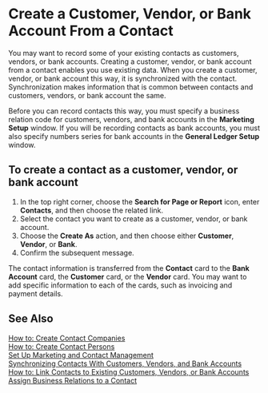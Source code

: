 <properties
                pageTitle="Create a Customer, Vendor, or Bank Account From a Contact | Project “Madeira”"
                description="Describes hoe to create a customer, vendor, or bank account from a contact in Project “Madeira”"
                services="project-madeira"
                documentationCenter=""
                authors="jswymer"
/>
<tags
    ms.service="project-madeira"
    ms.topic="article"
    ms.devlang="na"
    ms.tgt_pltfrm="na"
    ms.workload="na"
    ms.date="05/12/2016"
    ms.author="europe\jswymer" />

# Create a Customer, Vendor, or Bank Account From a Contact
You may want to record some of your existing contacts as customers, vendors, or bank accounts. Creating a customer, vendor, or bank account from a contact enables you use existing data. When you create a customer, vendor, or bank account this way, it is synchronized with the contact. Synchronization makes information that is common between contacts and customers, vendors, or bank account the same.

Before you can record contacts this way, you must specify a business relation code for customers, vendors, and bank accounts in the **Marketing Setup** window. If you will be recording contacts as bank accounts, you must also specify numbers series for bank accounts in the **General Ledger Setup** window.

## To create a contact as a customer, vendor, or bank account
1. In the top right corner, choose the **Search for Page or Report** icon, enter **Contacts**, and then choose the related link.
2. Select the contact you want to create as a customer, vendor, or bank account.
3. Choose the **Create As** action, and then choose either **Customer**, **Vendor**, or **Bank**.
4. Confirm the subsequent message.

The contact information is transferred from the **Contact** card to the **Bank Account** card, the **Customer** card, or the **Vendor** card. You may want to add specific information to each of the cards, such as invoicing and payment details.

## See Also
[How to: Create Contact Companies](marketing-create-contact-companies.md)  
[How to: Create Contact Persons](marketing-create-contact-persons.md)  
[Set Up Marketing and Contact Management](marketing-setup-marketing.md)  
[Synchronizing Contacts With Customers, Vendors, and Bank Accounts](marketing-synchronize-contacts-customers-vendors-bank-accounts.md)  
[How to: Link Contacts to Existing Customers, Vendors, or Bank Accounts](marketing-how-link-contact.md)  
[Assign Business Relations to a Contact](marketing-business-relations.md#assign-business-relations-to-a-contact)
